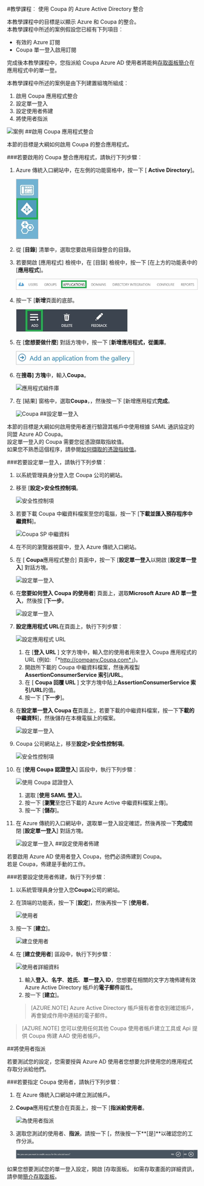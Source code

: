 <properties 
    pageTitle="教學課程︰ Azure Active Directory 整合 Coupa |Microsoft Azure" 
    description="瞭解如何使用 Coupa 與 Azure Active Directory 啟用單一登入，自動化佈建和更多 ！" 
    services="active-directory" 
    authors="jeevansd"  
    documentationCenter="na" 
    manager="femila"/>
<tags 
    ms.service="active-directory" 
    ms.devlang="na" 
    ms.topic="article" 
    ms.tgt_pltfrm="na" 
    ms.workload="identity" 
    ms.date="09/29/2016" 
    ms.author="jeedes" />

#<a name="tutorial-azure-active-directory-integration-with-coupa"></a>教學課程︰ 使用 Coupa 的 Azure Active Directory 整合

本教學課程中的目標是以顯示 Azure 和 Coupa 的整合。  
本教學課程中所述的案例假設您已經有下列項目︰

-   有效的 Azure 訂閱
-   Coupa 單一登入啟用訂閱

完成後本教學課程中，您指派給 Coupa Azure AD 使用者將能夠[存取面板簡介](active-directory-saas-access-panel-introduction.md)在應用程式中的單一登。

本教學課程中所述的案例是由下列建置組塊所組成︰

1.  啟用 Coupa 應用程式整合
2.  設定單一登入
3.  設定使用者佈建
4.  將使用者指派

![案例](./media/active-directory-saas-coupa-tutorial/IC791897.png "案例")
##<a name="enabling-the-application-integration-for-coupa"></a>啟用 Coupa 應用程式整合

本節的目標是大綱如何啟用 Coupa 的整合應用程式。

###<a name="to-enable-the-application-integration-for-coupa-perform-the-following-steps"></a>若要啟用的 Coupa 整合應用程式，請執行下列步驟︰

1.  Azure 傳統入口網站中，在左側的功能窗格中，按一下 [ **Active Directory**]。

    ![Active Directory](./media/active-directory-saas-coupa-tutorial/IC700993.png "Active Directory")

2.  從 [**目錄**] 清單中，選取您要啟用目錄整合的目錄。

3.  若要開啟 [應用程式] 檢視中，在 [目錄] 檢視中，按一下 [在上方的功能表中的 [**應用程式**]。

    ![應用程式](./media/active-directory-saas-coupa-tutorial/IC700994.png "應用程式")

4.  按一下 [**新增**頁面的底部。

    ![新增應用程式](./media/active-directory-saas-coupa-tutorial/IC749321.png "新增應用程式")

5.  在 [**您想要做什麼**] 對話方塊中，按一下 [**新增應用程式，從圖庫**。

    ![新增 gallerry 應用程式](./media/active-directory-saas-coupa-tutorial/IC749322.png "新增 gallerry 應用程式")

6.  在**搜尋] 方塊**中，輸入**Coupa**。

    ![應用程式組件庫](./media/active-directory-saas-coupa-tutorial/IC791898.png "應用程式組件庫")

7.  在 [結果] 窗格中，選取**Coupa**，，然後按一下 [新增應用程式**完成**。

    ![Coupa](./media/active-directory-saas-coupa-tutorial/IC791899.png "Coupa")
##<a name="configuring-single-sign-on"></a>設定單一登入

本節的目標是大綱如何啟用使用者進行驗證其帳戶中使用根據 SAML 通訊協定的同盟 Azure AD Coupa。  
設定單一登入的 Coupa 需要您從憑證擷取指紋值。  
如果您不熟悉這個程序，請參閱[如何擷取的憑證指紋值](http://youtu.be/YKQF266SAxI)。

###<a name="to-configure-single-sign-on-perform-the-following-steps"></a>若要設定單一登入，請執行下列步驟︰

1.  以系統管理員身分登入您 Coupa 公司的網站。

2.  移至 [**設定\>安全性控制項**。

    ![安全性控制項](./media/active-directory-saas-coupa-tutorial/IC791900.png "安全性控制項")

3.  若要下載 Coupa 中繼資料檔案至您的電腦，按一下 [**下載並匯入預存程序中繼資料**]。

    ![Coupa SP 中繼資料](./media/active-directory-saas-coupa-tutorial/IC791901.png "Coupa SP 中繼資料")

4.  在不同的瀏覽器視窗中，登入 Azure 傳統入口網站。

5.  在 [ **Coupa**應用程式整合] 頁面中，按一下 [**設定單一登入**以開啟 [**設定單一登入**] 對話方塊。

    ![設定單一登入](./media/active-directory-saas-coupa-tutorial/IC791902.png "設定單一登入")

6.  在**您要如何登入 Coupa 的使用者**] 頁面上，選取**Microsoft Azure AD 單一登入**，然後按 [**下一步**。

    ![設定單一登入](./media/active-directory-saas-coupa-tutorial/IC791903.png "設定單一登入")

7.  **設定應用程式 URL**在頁面上，執行下列步驟︰

    ![設定應用程式 URL](./media/active-directory-saas-coupa-tutorial/IC791904.png "設定應用程式 URL")

    1.  在 [**登入 URL** ] 文字方塊中，輸入您的使用者用來登入 Coupa 應用程式的 URL (例如: 「*http://company.Coupa.com*」)。
    2.  開啟所下載的 Coupa 中繼資料檔案，然後再複製**AssertionConsumerService 索引/URL**。
    3.  在 [ **Coupa 回覆 URL** ] 文字方塊中貼上**AssertionConsumerService 索引/URL**的值。
    4.  按一下 [**下一步**]。

8.  在**設定單一登入 Coupa 在**頁面上，若要下載的中繼資料檔案，按一下**下載的中繼資料**]，然後儲存在本機電腦上的檔案。

    ![設定單一登入](./media/active-directory-saas-coupa-tutorial/IC791905.png "設定單一登入")

9.  Coupa 公司網站上，移至**設定\>安全性控制項**。

    ![安全性控制項](./media/active-directory-saas-coupa-tutorial/IC791900.png "安全性控制項")

10. 在 [**使用 Coupa 認證登入**] 區段中，執行下列步驟︰

    ![使用 Coupa 認證登入](./media/active-directory-saas-coupa-tutorial/IC791906.png "使用 Coupa 認證登入")

    1.  選取 [**使用 SAML 登入**]。
    2.  按一下 [**瀏覽**至您已下載的 Azure Active 中繼資料檔案上傳]。
    3.  按一下 [**儲存**]。

11. 在 Azure 傳統的入口網站中，選取單一登入設定確認，然後再按一下**完成**關閉 [**設定單一登入**] 對話方塊。

    ![設定單一登入](./media/active-directory-saas-coupa-tutorial/IC791907.png "設定單一登入")
##<a name="configuring-user-provisioning"></a>設定使用者佈建

若要啟用 Azure AD 使用者登入 Coupa，他們必須佈建到 Coupa。  
若是 Coupa，佈建是手動的工作。

###<a name="to-configure-user-provisioning-perform-the-following-steps"></a>若要設定使用者佈建，執行下列步驟︰

1.  以系統管理員身分登入您**Coupa**公司的網站。

2.  在頂端的功能表，按一下 [**設定**]，然後再按一下 [**使用者**。

    ![使用者](./media/active-directory-saas-coupa-tutorial/IC791908.png "使用者")

3.  按一下 [**建立**]。

    ![建立使用者](./media/active-directory-saas-coupa-tutorial/IC791909.png "建立使用者")

4.  在 [**建立使用者**] 區段中，執行下列步驟︰

    ![使用者詳細資料](./media/active-directory-saas-coupa-tutorial/IC791910.png "使用者詳細資料")

    1.  輸入**登入**、**名字**、**姓氏**、**單一登入 ID**，您想要在相關的文字方塊佈建有效 Azure Active Directory 帳戶的**電子郵件**屬性。
    2.  按一下 [**建立**]。

    >[AZURE.NOTE] Azure Active Directory 帳戶擁有者會收到確認帳戶，再會變成作用中連結的電子郵件。

>[AZURE.NOTE] 您可以使用任何其他 Coupa 使用者帳戶建立工具或 Api 提供 Coupa 佈建 AAD 使用者帳戶。

##<a name="assigning-users"></a>將使用者指派

若要測試您的設定，您需要授與 Azure AD 使用者您想要允許使用您的應用程式存取分派給他們。

###<a name="to-assign-users-to-coupa-perform-the-following-steps"></a>若要指定 Coupa 使用者，請執行下列步驟︰

1.  在 Azure 傳統入口網站中建立測試帳戶。

2.  **Coupa**應用程式整合在頁面上，按一下 [**指派給使用者**。

    ![為使用者指派](./media/active-directory-saas-coupa-tutorial/IC791911.png "為使用者指派")

3.  選取您測試的使用者、**指派**，請按一下 [，然後按一下**[是]**以確認您的工作分派。

    ![[是]](./media/active-directory-saas-coupa-tutorial/IC767830.png "[是]")

如果您想要測試您的單一登入設定，開啟 [存取面板。 如需存取畫面的詳細資訊，請參閱[簡介存取面板](active-directory-saas-access-panel-introduction.md)。
